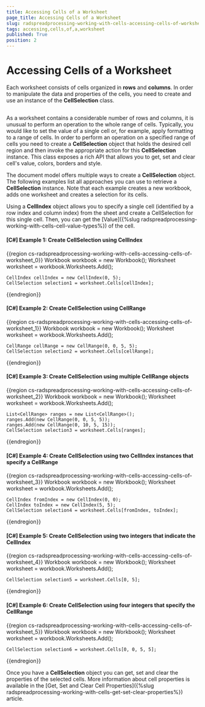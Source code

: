 ```yaml
---
title: Accessing Cells of a Worksheet
page_title: Accessing Cells of a Worksheet
slug: radspreadprocessing-working-with-cells-accessing-cells-of-worksheet
tags: accessing,cells,of,a,worksheet
published: True
position: 2
---
```


# Accessing Cells of a Worksheet

Each worksheet consists of cells organized in **rows** and **columns**. In order to manipulate the data and properties of the cells, you need to create and use an instance of the __CellSelection__ class.   

## 

As a worksheet contains a considerable number of rows and columns, it is unusual to perform an operation to the whole range of cells. Typically, you would like to set the value of a single cell or, for example, apply formatting to a range of cells. In order to perform an operation on a specified range of cells you need to create a __CellSelection__ object that holds the desired cell region and then invoke the appropriate action for this __CellSelection__ instance. This class exposes a rich API that allows you to get, set and clear cell's value, colors, borders and style.       

The document model offers multiple ways to create a __CellSelection__ object. The following examples list all approaches you can use to retrieve a __CellSelection__ instance. Note that each example creates a new workbook, adds one worksheet and creates a selection for its cells.

Using a **CellIndex** object allows you to specify a single cell (identified by a row index and column index) from the sheet and create a CellSelection for this single cell. Then, you can get the [Value]({%slug radspreadprocessing-working-with-cells-cell-value-types%}) of the cell.                

#### __[C#] Example 1: Create CellSelection using CellIndex__

{{region cs-radspreadprocessing-working-with-cells-accessing-cells-of-worksheet_0}}
	Workbook workbook = new Workbook();
	Worksheet worksheet = workbook.Worksheets.Add();
	
	CellIndex cellIndex = new CellIndex(0, 5);
	CellSelection selection1 = worksheet.Cells[cellIndex];
{{endregion}}


#### __[C#] Example 2: Create CellSelection using CellRange__

{{region cs-radspreadprocessing-working-with-cells-accessing-cells-of-worksheet_1}}
	Workbook workbook = new Workbook();
	Worksheet worksheet = workbook.Worksheets.Add();
	
	CellRange cellRange = new CellRange(0, 0, 5, 5);
	CellSelection selection2 = worksheet.Cells[cellRange];
{{endregion}}
            

#### __[C#] Example 3: Create CellSelection using multiple CellRange objects__

{{region cs-radspreadprocessing-working-with-cells-accessing-cells-of-worksheet_2}}
	Workbook workbook = new Workbook();
	Worksheet worksheet = workbook.Worksheets.Add();
	
	List<CellRange> ranges = new List<CellRange>();
	ranges.Add(new CellRange(0, 0, 5, 5));
	ranges.Add(new CellRange(0, 10, 5, 15));
	CellSelection selection3 = worksheet.Cells[ranges];
{{endregion}}


#### __[C#] Example 4: Create CellSelection using two CellIndex instances that specify a CellRange__

{{region cs-radspreadprocessing-working-with-cells-accessing-cells-of-worksheet_3}}
	Workbook workbook = new Workbook();
	Worksheet worksheet = workbook.Worksheets.Add();
	
	CellIndex fromIndex = new CellIndex(0, 0);
	CellIndex toIndex = new CellIndex(5, 5);
	CellSelection selection4 = worksheet.Cells[fromIndex, toIndex];
{{endregion}}


#### __[C#] Example 5:  Create CellSelection using two integers that indicate the CellIndex__

{{region cs-radspreadprocessing-working-with-cells-accessing-cells-of-worksheet_4}}
	Workbook workbook = new Workbook();
	Worksheet worksheet = workbook.Worksheets.Add();
	
	CellSelection selection5 = worksheet.Cells[0, 5];
{{endregion}}
 

#### __[C#] Example 6: Create CellSelection using four integers that specify the CellRange__

{{region cs-radspreadprocessing-working-with-cells-accessing-cells-of-worksheet_5}}
	Workbook workbook = new Workbook();
	Worksheet worksheet = workbook.Worksheets.Add();
	
	CellSelection selection6 = worksheet.Cells[0, 0, 5, 5];
{{endregion}}



Once you have a __CellSelection__ object you can get, set and clear the properties of the selected cells. More information about cell properties is available in the [Get, Set and Clear Cell Properties]({%slug radspreadprocessing-working-with-cells-get-set-clear-properties%}) article.
        
